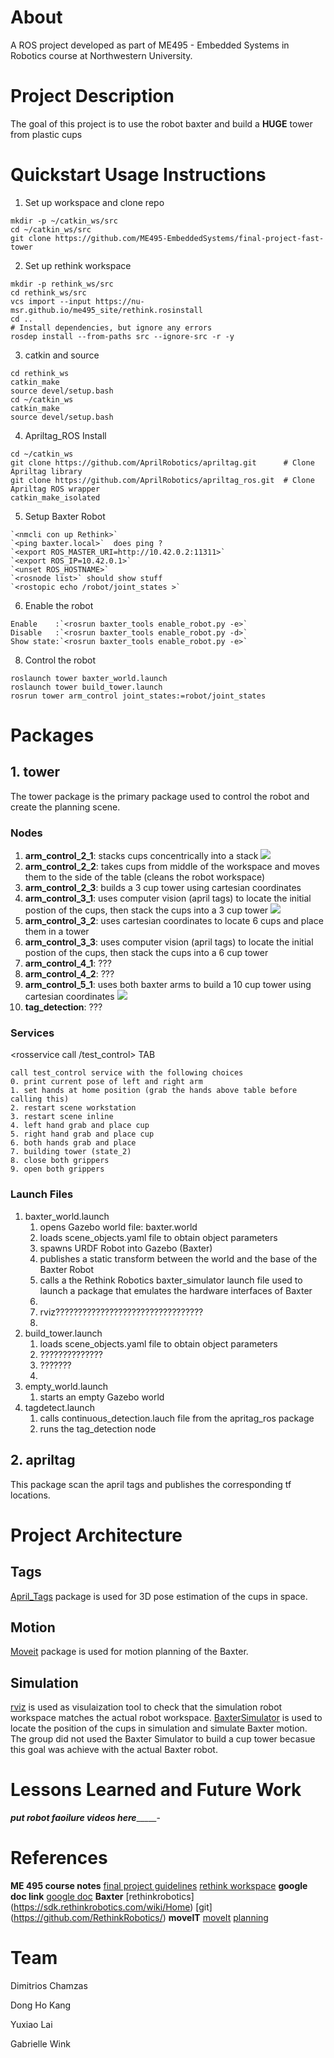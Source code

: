 # About
A ROS project developed as part of ME495 - Embedded Systems in Robotics course at Northwestern University.

# Project Description
The goal of this project is to use the robot baxter and build a **HUGE** tower from plastic cups

# Quickstart Usage Instructions
1. Set up workspace and clone repo
```
mkdir -p ~/catkin_ws/src
cd ~/catkin_ws/src
git clone https://github.com/ME495-EmbeddedSystems/final-project-fast-tower 
```
2. Set up rethink workspace
```
mkdir -p rethink_ws/src
cd rethink_ws/src
vcs import --input https://nu-msr.github.io/me495_site/rethink.rosinstall
cd ..
# Install dependencies, but ignore any errors
rosdep install --from-paths src --ignore-src -r -y 
```
3. catkin and source
```
cd rethink_ws
catkin_make
source devel/setup.bash
cd ~/catkin_ws
catkin_make
source devel/setup.bash
```
4. Apriltag_ROS Install
```
cd ~/catkin_ws
git clone https://github.com/AprilRobotics/apriltag.git      # Clone Apriltag library
git clone https://github.com/AprilRobotics/apriltag_ros.git  # Clone Apriltag ROS wrapper
catkin_make_isolated  
```
5. Setup Baxter Robot
```
`<nmcli con up Rethink>`
`<ping baxter.local>`  does ping ? 
`<export ROS_MASTER_URI=http://10.42.0.2:11311>`
`<export ROS_IP=10.42.0.1>`
`<unset ROS_HOSTNAME>`
`<rosnode list>` should show stuff
`<rostopic echo /robot/joint_states >`
```
6. Enable the robot
```
Enable    :`<rosrun baxter_tools enable_robot.py -e>`
Disable   :`<rosrun baxter_tools enable_robot.py -d>`
Show state:`<rosrun baxter_tools enable_robot.py -e>`
```
8. Control the robot 
```
roslaunch tower baxter_world.launch
roslaunch tower build_tower.launch
rosrun tower arm_control joint_states:=robot/joint_states
```

# Packages
## 1. tower
The tower package is the primary package used to control the robot and create the planning scene. 
### Nodes
1. **arm_control_2_1**: stacks cups concentrically into a stack
![](IMB_8y2szr.GIF)
2. **arm_control_2_2**: takes cups from middle of the workspace and moves them to the side of the table (cleans the robot workspace)
3. **arm_control_2_3**: builds a 3 cup tower using cartesian coordinates
4. **arm_control_3_1**: uses computer vision (april tags) to locate the initial postion of the cups, then stack the cups into a 3 cup tower 
![](IMB_NpCaFE.gif)
5. **arm_control_3_2**: uses cartesian coordinates to locate 6 cups and place them in a tower
6. **arm_control_3_3**: uses computer vision (april tags) to locate the initial postion of the cups, then stack the cups into a 6 cup tower 
7. **arm_control_4_1**: ??? 
8. **arm_control_4_2**: ???
9. **arm_control_5_1**: uses both baxter arms to build a 10 cup tower using cartesian coordinates
![](IMB_NpCaFE.gif)
10. **tag_detection**: ??? 
    
### Services 
<rosservice call /test_control> TAB
```   
call test_control service with the following choices
0. print current pose of left and right arm
1. set hands at home position (grab the hands above table before calling this)
2. restart scene workstation
3. restart scene inline
4. left hand grab and place cup
5. right hand grab and place cup
6. both hands grab and place
7. building tower (state_2)
8. close both grippers
9. open both grippers
```

### Launch Files
1. baxter_world.launch
   1. opens Gazebo world file: baxter.world
   2. loads scene_objects.yaml file to obtain object parameters
   3. spawns URDF Robot into Gazebo (Baxter)
   4. publishes a static transform between the world and the base of the Baxter Robot
   5. calls a the Rethink Robotics baxter_simulator launch file used to launch a package that emulates the hardware interfaces of Baxter
   6. 
   7. rviz?????????????????????????????????
   8. 
2. build_tower.launch
   1. loads scene_objects.yaml file to obtain object parameters
   2. ??????????????
   3. ???????
   4. 
3. empty_world.launch
   1. starts an empty Gazebo world
4. tagdetect.launch
   1. calls continuous_detection.lauch file from the apritag_ros package
   2. runs the tag_detection node

## 2. apriltag
This package scan the april tags and publishes the corresponding tf locations.


# Project Architecture

## Tags
[April_Tags](http://wiki.ros.org/apriltag_ros) package is used for 3D pose estimation of the cups in space. 
## Motion
[Moveit](https://moveit.ros.org/) package is used for motion planning of the Baxter.
## Simulation
[rviz](http://wiki.ros.org/rviz) is used as visulaization tool to check that the simulation robot workspace matches the actual robot workspace. 
[BaxterSimulator](https://sdk.rethinkrobotics.com/wiki/Baxter_Simulator) is used to locate the position of the cups in simulation and simulate Baxter motion. The group did not used the Baxter Simulator to build a cup tower becasue this goal was achieve with the actual Baxter robot. 

# Lessons Learned and Future Work
_________put robot faoilure videos here______________-


# References
**ME 495 course notes**
[final project guidelines](https://nu-msr.github.io/me495_site/final_project2020.html)
[rethink workspace](https://nu-msr.github.io/me495_site/lecture13_rethink.html)
**google doc link**
[google doc](https://docs.google.com/document/d/1DyX0WEIv16zhfOnIXlYJH8nFUndHB3Xdr9HTS7mL4ks/edit?usp=sharing)
**Baxter** 
[rethinkrobotics] (https://sdk.rethinkrobotics.com/wiki/Home)
[git] (https://github.com/RethinkRobotics/)
**moveIT**
[moveIt](https://sdk.rethinkrobotics.com/wiki/MoveIt_Tutorial)
[planning](https://github.com/ros-planning/moveit_robots/tree/kinetic-devel/baxter/baxter_moveit_config/config)

# Team
Dimitrios Chamzas 

Dong Ho Kang

Yuxiao Lai

Gabrielle Wink




